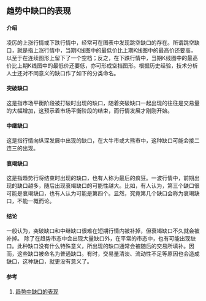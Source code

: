 ## 趋势中缺口的表现

#### 介绍
凌厉的上涨行情或下跌行情中，经常可在图表中发现跳空缺口的存在。所谓跳空缺口，就是指上涨行情中，当期K线图中的最低价比上期K线图中的最高价还要高，以至于在连续图形上留下了一个空档；反之，在下跌行情中，当期K线图中的最高价比上期K线图中的最低价还要低，亦可形成空挡图形。根据历史经验，技术分析人士还对不同意义的缺口作了如下的分类命名。

#### 突破缺口
这是指市场平衡阶段被打破时出现的缺口，随着突破缺口一起出现的往往是交易量的大幅增加，这预示着市场平衡阶段的结束，而行情发展才刚刚开始。

#### 中继缺口
这是指行情向纵深发展中出现的缺口，在大牛市或大熊市中，这种缺口可能会接二连三的出现。

#### 衰竭缺口
这是指趋势行将结束时出现的缺口，也有人称为最后的疯狂。一波行情中，前期出现的缺口越多，随后出现衰竭缺口的可能性越大。比如，有人认为，第三个缺口很可能是衰竭缺口，也有人认为可能是第四个。显然，究竟第几个缺口会称为衰竭缺口，不能一概而论。

#### 结论
一般认为，突破缺口和中继缺口很难在短期行情内被补掉，但衰竭缺口不久就会被补掉。
除了在趋势市态中会出现大量缺口外，在平常的市态中，也有可能出现缺口。此种缺口没有什么特殊意义，所出现的缺口通常会被随后的交易所填补。因而，这些缺口被命名为普通缺口。有时，交易量清淡、流动性不足等原因也会造成缺口，这种缺口，就更没有意义了。

#### 参考
1. [趋势中缺口的表现](http://edu.cfachina.org/qhxy/QHABC/jsmfx/201510/t20151023_1878331.html '趋势中缺口的表现')